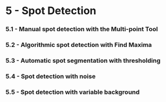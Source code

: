 # 5 - Spot Detection

<!-- old
8.1 manual spot detection
8.2 algorithmic spot detection
8.3 automatic spot detection with thresholding
8.4. ... with noise
8.5. ... with variable background  -->

### 5.1 - Manual spot detection with the Multi-point Tool

### 5.2 - Algorithmic spot detection with Find Maxima

### 5.3 - Automatic spot segmentation with thresholding

### 5.4 - Spot detection with noise

### 5.5 - Spot detection with variable background